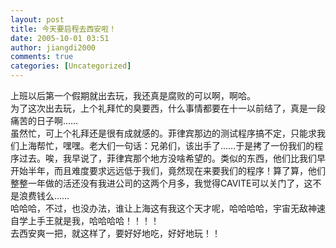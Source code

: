 ```yaml
---
layout: post
title: 今天要启程去西安啦！
date: 2005-10-01 03:51
author: jiangdi2000
comments: true
categories: [Uncategorized]
---
```

<div id="msgcns!C840C88DA912213B!290" class="bvMsg"><div>上班以后第一个假期就出去玩，我还真是腐败的可以啊，啊哈。</div>
<div>为了这次出去玩，上个礼拜忙的臭要西，什么事情都要在十一以前结了，真是一段痛苦的日子啊……</div>
<div>虽然忙，可上个礼拜还是很有成就感的。菲律宾那边的测试程序搞不定，只能求我们上海帮忙，嘿嘿。老大们一句话：兄弟们，该出手了……于是拷了一份我们的程序过去。唉，我早说了，菲律宾那个地方没啥希望的。类似的东西，他们比我们早开始半年，而且难度要求远远低于我们，竟然现在来要我们的程序！算了算，他们整整一年做的活还没有我进公司的这两个月多，我觉得CAVITE可以关门了，这不是浪费钱么……</div>
<div>哈哈哈，不过，也没办法，谁让上海这有我这个天才呢，哈哈哈哈，宇宙无敌神速自学上手王就是我，哈哈哈哈！！！！</div>
<div>去西安爽一把，就这样了，要好好地吃，好好地玩！！</div></div>
